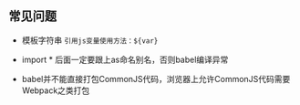 ## 常见问题

* 模板字符串 `引用js变量使用方法：${var}`

* import * 后面一定要跟上as命名别名，否则babel编译异常

* babel并不能直接打包CommonJS代码，浏览器上允许CommonJS代码需要Webpack之类打包
